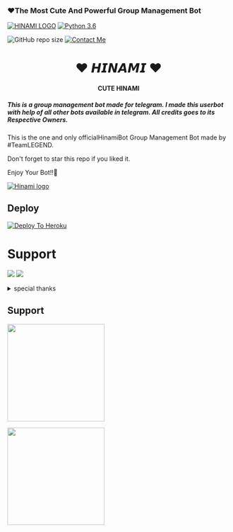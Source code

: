 

<h3>❤The Most Cute And Powerful Group Management Bot </h3>

[![HINAMI LOGO](https://telegra.ph/file/3d90f7ff3cae0b4e7f325.jpg)](t.me/MISSHINAMI_ROBOT)
[![Python 3.6](https://img.shields.io/badge/Python-3.6%20or%20newer-blue.svg)](https://www.python.org/downloads/release/python-360/)

![GitHub repo size](https://img.shields.io/github/repo-size/TEAMDAISYXDEVS/DaisyX)
[![Contact Me](https://img.shields.io/badge/Telegram-Contact%20Me-informational)](https://t.me/HINAMI_SUPPORT_CHAT )

<h1 align="center">❤ 𝙃𝙄𝙉𝘼𝙈𝙄 ❤</h1>

<h4 align="center">CUTE HINAMI</h4>

<h5>This is a group management bot made for telegram. I made this userbot with help of all other bots available in telegram. All credits goes to its Respective Owners.</h5>

This is the one and only officialHinamiBot Group Management Bot made by #TeamLEGEND.

Don't forget to star this repo if you liked it.

Enjoy Your Bot!!💝

[![Hinami logo](https://telegra.ph/file/3d90f7ff3cae0b4e7f325.jpg)](https://t.me/HINAMI_SUPPORT_CHAT)

## Deploy
[![Deploy To Heroku](https://www.herokucdn.com/deploy/button.svg)](https://dashboard.heroku.com/new?template=https%3A%2F%2Fgithub.com%2FAKBORANA3%2FHINAMI_GROUP_BOT)


# Support
<a href="https://t.me/HINAMI_SUPPORT_CHAT"><img src="https://img.shields.io/badge/Join-Telegram%20Channel-red.svg?logo=Telegram"></a>
<a href="https://t.me/HINAMI_SUPPORT_CHAT"><img src="https://img.shields.io/badge/Join-Telegram%20Group-blue.svg?logo=telegram"></a>


<details>
<summary> special thanks </summary>
<b>DARKLEGEND (@DARKLEGEND088) Owner</b>
<b>BIG BULL (@akborana) Developer</b>
<b>HINAMI SUPPORT (@HINAMI_SUPPORT_CHAT) Promoter</b>
<b>DARKLEGEND (@DARKLEGEND088) Supporter</b>
<b>#IF YOU LIKE IT THEN PAY ME AND SUPPORT ME (t.me/akborana1)
<h1>#HINAMI</h1>
</details>



## Support
   <a href="https://t.me/HINAMI_SUPPORT_CHAT"><img src="https://img.shields.io/badge/Channel%20Support%3F-yes-green?&style=flat-square?&logo=telegram" width=220px></a></p>
   <a href="https://t.me/HINAMI_SUPPORT_CHAT"><img src="https://img.shields.io/badge/Group%20Support%3F-yes-green?&style=flat-square?&logo=telegram" width=220px></a></p>
   
